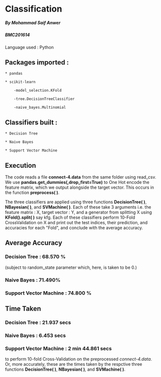 # Classification
##### By Mohammad Saif Anwer
##### BMC201614

Language used : Python

## Packages imported :

	* pandas

	* scikit-learn

		-model_selection.KFold

		-tree.DecisionTreeClassifier

		-naive_bayes.Multinomial

## Classifiers built :

	* Decision Tree
	
	* Naive Bayes
	
	* Support Vector Machine

## Execution

The code reads a file __connect-4.data__ from the same folder using read_csv. We use __pandas.get_dummies(,drop_first=True)__ to One Hot encode the feature matrix, which we output alongside the target vector. This occurs in the function __preprocess( )__.

The three classifiers are applied using three functions __DecisionTree( )__, __NBayesian( )__, and __SVMachine( )__. Each of these take 3 arguments i.e. the feature matrix : X, target vector : Y, and a generator from splitting X using __KFold().split( )__ say kfg. Each of these classifiers perform 10-Fold CrossValidation on X and print out the test indices, their prediction, and accuracies for each "Fold", and conclude with the average accuracy.

## Average Accuracy

### Decision Tree :           68.570 % 
(subject to random_state parameter which, here, is taken to be 0.)
	
### Naive Bayes :             71.490%
	
### Support Vector Machine :  74.800 %


## Time Taken

### Decision Tree :           21.937 secs
	
### Naive Bayes :             6.453 secs
	
### Support Vector Machine :  2 min 44.861 secs

to perform 10-fold Cross-Validation on the preprocessed _connect-4.data_. Or, more accurately, these are the times taken by the respctive three functions __DecisionTree( )__, __NBayesian( )__, and __SVMachine( )__.
